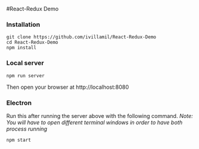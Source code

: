 #React-Redux Demo

### Installation
    git clone https://github.com/ivillamil/React-Redux-Demo
    cd React-Redux-Demo
    npm install

### Local server
    npm run server

Then open your browser at http://localhost:8080

### Electron
Run this after running the server above with the following command.
_Note: You will have to open different terminal windows in order to have both process running_

    npm start
   
